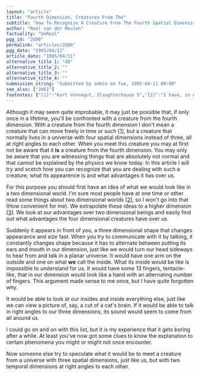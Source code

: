 ```yaml
---
layout: "article"
title: "Fourth Dimension, Creatures From The"
subtitle: "How To Recognize A Creature From The Fourth Spatial Dimension"
author: "Roel van der Meulen"
factuality: "UnReal"
pgg_id: "2U86"
permalink: "articles/2U86"
pgg_date: "1995/04/11"
article_date: "1995/04/11"
alternative_title_1: "4D"
alternative_title_2: ""
alternative_title_3: ""
alternative_title_4: ""
submission_string: "Submitted by admin on Tue, 1995-04-11 00:00"
see_also: ["2U61"]
footnotes: {"[1]":"Kurt Vonnegut, Slaughterhouse 5","[2]":"I have, in A.K. Dewdney's The Planiverse, but I got bored halfway. A famous other book is E.T. Abbot's Flatland","[3]":"See Rudy Rucker's The Fourth Dimension, which I unfortunately haven't read."}
---
```

<div>
<p>Although it may seem quite improbable, it may just be possible that, if only once in a lifetime, you'll be confronted with a creature from the fourth dimension. With a creature from the fourth dimension I don't mean a creature that can move freely in time or such <a href="#footnotes.1" class="footnote-link">[1]</a>, but a creature that normally lives in a universe with four spatial dimensions instead of three, all at right angles to each other. When you meet this creature you may at first not be aware that it <strong>is</strong> a creature from the fourth dimension. You may only be aware that you are witnessing things that are absolutely not normal and that cannot be explained by the physics we know today. In this article I will try and scetch how you can recognize that you are dealing with such a creature, what its appearence is and what advantages it has over us.</p>
<p>For this purpose you should first have an idea of what we would look like in a two dimensional world. I'm sure most people have at one time or other read some things about two dimensional worlds <a href="#footnotes.2" class="footnote-link">[2]</a>, so I won't go into that (How convenient for me). We extrapolate these ideas to a higher dimension <a href="#footnotes.3" class="footnote-link">[3]</a>. We look at our advantages over two dimensional beings and easily find out what advantages the four dimensional creatures have over us.</p>
<p>Suddenly it appears in front of you, a three dimensional shape that changes appearance and size fast. When you try to communicate with it by talking, it constantly changes shape because it has to alternate between putting its ears and mouth in our dimension, just like we would turn our head sideways to hear from and talk in a planar universe. It would have one arm on the outside and one on what <strong>we</strong> call the inside. What its inside would be like is impossible to understand for us. It would have some 13 fingers, tentacle-like, that in our dimension would look like a hand with an alternating number of fingers. This argument made sense to me once, but I have quite forgotten why.</p>
<p>It would be able to look at our insides and inside everything else, just like we can view a picture of, say, a cut of a cat's brain. If it would be able to talk in right angles to our three dimensions, its sound would seem to come from all around us.</p>
<p>I could go on and on with this list, but it is my experience that it gets boring after a while. At least you've now got some clues to know the explanation to certain phenomena you might or might not once encounter.</p>
<p>Now someone else try to speculate what it would be to meet a creature from a universe with three spatial dimensions, just like us, but with two temporal dimensions at right angles to each other.</p>
</div>
